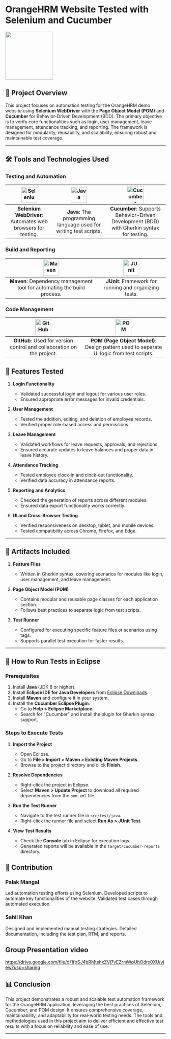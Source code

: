 # OrangeHRM Website Tested with Selenium and Cucumber

<img src="https://github.com/user-attachments/assets/066a833c-dcd4-4f38-8476-ba146207ae5a" height="150"/>


## 📌 Project Overview

This project focuses on automation testing for the OrangeHRM demo website using **Selenium WebDriver** with the **Page Object Model (POM)** and **Cucumber** for Behavior-Driven Development (BDD). The primary objective is to verify core functionalities such as login, user management, leave management, attendance tracking, and reporting. The framework is designed for modularity, reusability, and scalability, ensuring robust and maintainable test coverage.

---

## 🛠 Tools and Technologies Used

### Testing and Automation

| <img src="https://upload.wikimedia.org/wikipedia/commons/d/d5/Selenium_Logo.png" alt="Selenium" width="50"/> | <img src="https://upload.wikimedia.org/wikipedia/en/3/30/Java_programming_language_logo.svg" alt="Java" width="50"/> | <img src="https://static.javatpoint.com/tutorial/cucumber/images/cucumber-testing-tutorial.png" alt="Cucumber" width="53"/> |
|:-----------------------------------------------------------------------------------------:|:-------------------------------------------------------------------------------------------:|:-----------------------------------------------------------------------------------------------:|
| **Selenium WebDriver**: Automates web browsers for testing.                              | **Java**: The programming language used for writing test scripts.                            | **Cucumber**: Supports Behavior-Driven Development (BDD) with Gherkin syntax for testing.      |

### Build and Reporting

| <img src="https://maven.apache.org/images/maven-logo-black-on-white.png" alt="Maven" width="50"/> | <img src="https://junit.org/junit4/images/junit-logo.png" alt="JUnit" width="50"/> |
|:--------------------------------------------------------------------:|:------------------------------------------------------:|
| **Maven**: Dependency management tool for automating the build process. | **JUnit**: Framework for running and organizing tests. |


### Code Management

| <img src="https://github.githubassets.com/images/modules/logos_page/GitHub-Mark.png" alt="GitHub" width="50"/> | <img src="https://upload.wikimedia.org/wikipedia/commons/8/8e/Page-object-model-diagram.png" alt="POM" width="50"/> |
|:-----------------------------------------------------------------------------------:|:--------------------------------------------------------------------------------------------:|
| **GitHub**: Used for version control and collaboration on the project.                | **POM (Page Object Model)**: Design pattern used to separate UI logic from test scripts.      |


## 🧪 Features Tested

1. **Login Functionality**  
   - Validated successful login and logout for various user roles.  
   - Ensured appropriate error messages for invalid credentials.  

2. **User Management**  
   - Tested the addition, editing, and deletion of employee records.  
   - Verified proper role-based access and permissions.  

3. **Leave Management**  
   - Validated workflows for leave requests, approvals, and rejections.  
   - Ensured accurate updates to leave balances and proper data in leave history.  

4. **Attendance Tracking**  
   - Tested employee clock-in and clock-out functionality.  
   - Verified data accuracy in attendance reports.  

5. **Reporting and Analytics**  
   - Checked the generation of reports across different modules.  
   - Ensured data export functionality works correctly.  

6. **UI and Cross-Browser Testing**  
   - Verified responsiveness on desktop, tablet, and mobile devices.  
   - Tested compatibility across Chrome, Firefox, and Edge.  

---

## 📂 Artifacts Included

1. **Feature Files**  
   - Written in Gherkin syntax, covering scenarios for modules like login, user management, and leave management.  

2. **Page Object Model (POM)**  
   - Contains modular and reusable page classes for each application section.  
   - Follows best practices to separate logic from test scripts.  

3. **Test Runner**  
   - Configured for executing specific feature files or scenarios using tags.  
   - Supports parallel test execution for faster results.  

---

## 🚀 How to Run Tests in Eclipse

### **Prerequisites**

1. Install **Java** (JDK 8 or higher).  
2. Install **Eclipse IDE for Java Developers** from [Eclipse Downloads](https://www.eclipse.org/downloads/).  
3. Install **Maven** and configure it in your system.  
4. Install the **Cucumber Eclipse Plugin**:  
   - Go to **Help > Eclipse Marketplace**.  
   - Search for "Cucumber" and install the plugin for Gherkin syntax support.

### **Steps to Execute Tests**

1. **Import the Project**  
   - Open Eclipse.  
   - Go to **File > Import > Maven > Existing Maven Projects**.  
   - Browse to the project directory and click **Finish**.  

2. **Resolve Dependencies**  
   - Right-click the project in Eclipse.  
   - Select **Maven > Update Project** to download all required dependencies from the `pom.xml` file.  

3. **Run the Test Runner**  
   - Navigate to the test runner file in `src/test/java`. 
   - Right-click the runner file and select **Run As > JUnit Test**.  

4. **View Test Results**  
   - Check the **Console** tab in Eclipse for execution logs.  
   - Generated reports will be available in the `target/cucumber-reports` directory.
  
## 🤝 Contribution 
### Palak Mangal
Led automation testing efforts using Selenium.
Developed scripts to automate key functionalities of the website.
Validated test cases through automated execution.
### Sahil Khan
Designed and implemented manual testing strategies.
Detailed documentation, including the test plan, RTM, and reports.

  
## Group Presentation video
 https://drive.google.com/file/d/1fpSJ4bRMtshxZVj7vEZrmWpUhOdrx0XU/view?usp=sharing 


## 📊 Conclusion

This project demonstrates a robust and scalable test automation framework for the OrangeHRM application, leveraging the best practices of Selenium, Cucumber, and POM design. It ensures comprehensive coverage, maintainability, and adaptability for real-world testing needs. The tools and methodologies used in this project aim to deliver efficient and effective test results with a focus on reliability and ease of use.

---
